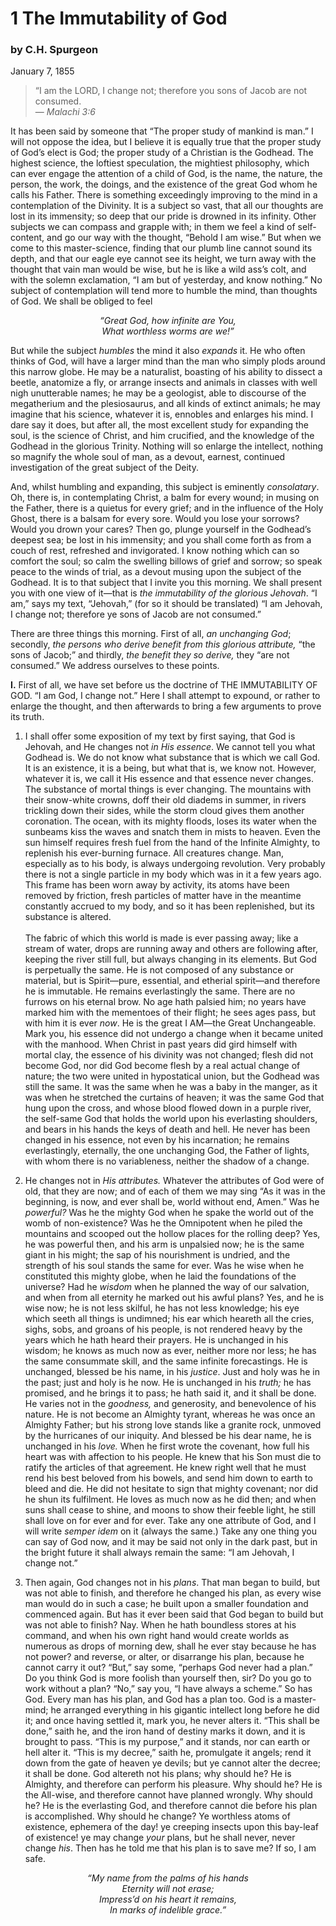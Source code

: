 # 1 The Immutability of God

### by C.H. Spurgeon

January 7, 1855

> “I am the LORD, I change not; therefore you sons of Jacob are not consumed.  
— *Malachi 3:6*

It has been said by someone that “The proper study of mankind is man.” I will not oppose the idea, but I believe it is equally true that the proper study of God’s elect is God; the proper study of a Christian is the Godhead. The highest science, the loftiest speculation, the mightiest philosophy, which can ever engage the attention of a child of God, is the name, the nature, the person, the work, the doings, and the existence of the great God whom he calls his Father. There is something exceedingly improving to the mind in a contemplation of the Divinity. It is a subject so vast, that all our thoughts are lost in its immensity; so deep that our pride is drowned in its infinity. Other subjects we can compass and grapple with; in them we feel a kind of self-content, and go our way with the thought, “Behold I am wise.” But when we come to this master-science, finding that our plumb line cannot sound its depth, and that our eagle eye cannot see its height, we turn away with the thought that vain man would be wise, but he is like a wild ass’s colt, and with the solemn exclamation, “I am but of yesterday, and know nothing.” No subject of contemplation will tend more to humble the mind, than thoughts of God. We shall be obliged to feel

<p align="center">
    <i>“Great God, how infinite are You,<br>What worthless worms are we!”</i>
</p>

But while the subject *humbles* the mind it also *expands* it. He who often thinks of God, will have a larger mind than the man who simply plods around this narrow globe. He may be a naturalist, boasting of his ability to dissect a beetle, anatomize a fly, or arrange insects and animals in classes with well nigh unutterable names; he may be a geologist, able to discourse of the megatherium and the plesiosaurus, and all kinds of extinct animals; he may imagine that his science, whatever it is, ennobles and enlarges his mind. I dare say it does, but after all, the most excellent study for expanding the soul, is the science of Christ, and him crucified, and the knowledge of the Godhead in the glorious Trinity. Nothing will so enlarge the intellect, nothing so magnify the whole soul of man, as a devout, earnest, continued investigation of the great subject of the Deity.

And, whilst humbling and expanding, this subject is eminently *consolatary*. Oh, there is, in contemplating Christ, a balm for every wound; in musing on the Father, there is a quietus for every grief; and in the influence of the Holy Ghost, there is a balsam for every sore. Would you lose your sorrows? Would you drown your cares? Then go, plunge yourself in the Godhead’s deepest sea; be lost in his immensity; and you shall come forth as from a couch of rest, refreshed and invigorated. I know nothing which can so comfort the soul; so calm the swelling billows of grief and sorrow; so speak peace to the winds of trial, as a devout musing upon the subject of the Godhead. It is to that subject that I invite you this morning. We shall present you with one view of it—that is *the immutability of the glorious Jehovah*. “I am,” says my text, “Jehovah,” (for so it should be translated) “I am Jehovah, I change not; therefore ye sons of Jacob are not consumed.”

There are three things this morning. First of all, *an unchanging God*; secondly, *the persons who derive benefit from this glorious attribute,* “the sons of Jacob;” and thirdly, *the benefit they so derive,* they “are not consumed.” We address ourselves to these points.

**I.** First of all, we have set before us the doctrine of THE IMMUTABILITY OF GOD. “I am God, I change not.” Here I shall attempt to expound, or rather to enlarge the thought, and then afterwards to bring a few arguments to prove its truth.

1. I shall offer some exposition of my text by first saying, that God is Jehovah, and He changes not *in His essence*. We cannot tell you what Godhead is. We do not know what substance that is which we call God. It is an existence, it is a being, but what that is, we know not. However, whatever it is, we call it His essence and that essence never changes. The substance of mortal things is ever changing. The mountains with their snow-white crowns, doff their old diadems in summer, in rivers trickling down their sides, while the storm cloud gives them another coronation. The ocean, with its mighty floods, loses its water when the sunbeams kiss the waves and snatch them in mists to heaven. Even the sun himself requires fresh fuel from the hand of the Infinite Almighty, to replenish his ever-burning furnace. All creatures change. Man, especially as to his body, is always undergoing revolution. Very probably there is not a single particle in my body which was in it a few years ago. This frame has been worn away by activity, its atoms have been removed by friction, fresh particles of matter have in the meantime constantly accrued to my body, and so it has been replenished, but its substance is altered.<br><br>
The fabric of which this world is made is ever passing away; like a stream of water, drops are running away and others are following after, keeping the river still full, but always changing in its elements. But God is perpetually the same. He is not composed of any substance or material, but is Spirit—pure, essential, and etherial spirit—and therefore he is immutable. He remains everlastingly the same. There are no furrows on his eternal brow. No age hath palsied him; no years have marked him with the mementoes of their flight; he sees ages pass, but with him it is ever *now*. He is the great I AM—the Great Unchangeable. Mark you, his essence did not undergo a change when it became united with the manhood. When Christ in past years did gird himself with mortal clay, the essence of his divinity was not changed; flesh did not become God, nor did God become flesh by a real actual change of nature; the two were united in hypostatical union, but the Godhead was still the same. It was the same when he was a baby in the manger, as it was when he stretched the curtains of heaven; it was the same God that hung upon the cross, and whose blood flowed down in a purple river, the self-same God that holds the world upon his everlasting shoulders, and bears in his hands the keys of death and hell. He never has been changed in his essence, not even by his incarnation; he remains everlastingly, eternally, the one unchanging God, the Father of lights, with whom there is no variableness, neither the shadow of a change.

2. He changes not in *His attributes.* Whatever the attributes of God were of old, that they are now; and of each of them we may sing “As it was in the beginning, is now, and ever shall be, world without end, Amen.” Was he *powerful?* Was he the mighty God when he spake the world out of the womb of non-existence? Was he the Omnipotent when he piled the mountains and scooped out the hollow places for the rolling deep? Yes, he was powerful then, and his arm is unpalsied now; he is the same giant in his might; the sap of his nourishment is undried, and the strength of his soul stands the same for ever. Was he wise when he constituted this mighty globe, when he laid the foundations of the universe? Had he *wisdom* when he planned the way of our salvation, and when from all eternity he marked out his awful plans? Yes, and he is wise now; he is not less skilful, he has not less knowledge; his eye which seeth all things is undimned; his ear which heareth all the cries, sighs, sobs, and groans of his people, is not rendered heavy by the years which he hath heard their prayers. He is unchanged in his wisdom; he knows as much now as ever, neither more nor less; he has the same consummate skill, and the same infinite forecastings. He is unchanged, blessed be his name, in his *justice*. Just and holy was he in the past; just and holy is he now. He is unchanged in his *truth;* he has promised, and he brings it to pass; he hath said it, and it shall be done. He varies not in the *goodness,* and generosity, and benevolence of his nature. He is not become an Almighty tyrant, whereas he was once an Almighty Father; but his strong love stands like a granite rock, unmoved by the hurricanes of our iniquity. And blessed be his dear name, he is unchanged in his *love.* When he first wrote the covenant, how full his heart was with affection to his people. He knew that his Son must die to ratify the articles of that agreement. He knew right well that he must rend his best beloved from his bowels, and send him down to earth to bleed and die. He did not hesitate to sign that mighty covenant; nor did he shun its fulfilment. He loves as much now as he did then; and when suns shall cease to shine, and moons to show their feeble light, he still shall love on for ever and for ever. Take any one attribute of God, and I will write *semper idem* on it (always the same.) Take any one thing you can say of God now, and it may be said not only in the dark past, but in the bright future it shall always remain the same: “I am Jehovah, I change not.”

3. Then again, God changes not in his *plans*. That man began to build, but was not able to finish, and therefore he changed his plan, as every wise man would do in such a case; he built upon a smaller foundation and commenced again. But has it ever been said that God began to build but was not able to finish? Nay. When he hath boundless stores at his command, and when his own right hand would create worlds as numerous as drops of morning dew, shall he ever stay because he has not power? and reverse, or alter, or disarrange his plan, because he cannot carry it out? “But,” say some, “perhaps God never had a plan.” Do you think God is more foolish than yourself then, sir? Do you go to work without a plan? “No,” say you, “I have always a scheme.” So has God. Every man has his plan, and God has a plan too. God is a master-mind; he arranged everything in his gigantic intellect long before he did it; and once having settled it, mark you, he never alters it. “This shall be done,” saith he, and the iron hand of destiny marks it down, and it is brought to pass. “This is my purpose,” and it stands, nor can earth or hell alter it. “This is my decree,” saith he, promulgate it angels; rend it down from the gate of heaven ye devils; but ye cannot alter the decree; it shall be done. God altereth not his plans; why should he? He is Almighty, and therefore can perform his pleasure. Why should he? He is the All-wise, and therefore cannot have planned wrongly. Why should he? He is the everlasting God, and therefore cannot die before his plan is accomplished. Why should he change? Ye worthless atoms of existence, ephemera of the day! ye creeping insects upon this bay-leaf of existence! ye may change *your* plans, but he shall never, never change *his*. Then has he told me that his plan is to save me? If so, I am safe.

<p align="center">
    <i>“My name from the palms of his hands<br>Eternity will not erase;<br>Impress’d on his heart it remains,<br>In marks of indelible grace.”</i>
</p>